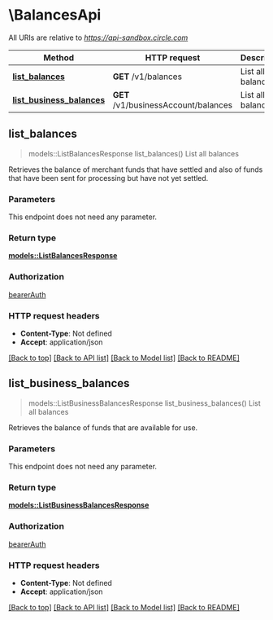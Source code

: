 # \BalancesApi

All URIs are relative to *https://api-sandbox.circle.com*

Method | HTTP request | Description
------------- | ------------- | -------------
[**list_balances**](BalancesApi.md#list_balances) | **GET** /v1/balances | List all balances
[**list_business_balances**](BalancesApi.md#list_business_balances) | **GET** /v1/businessAccount/balances | List all balances



## list_balances

> models::ListBalancesResponse list_balances()
List all balances

Retrieves the balance of merchant funds that have settled and also of funds that have been sent for processing but have not yet settled.

### Parameters

This endpoint does not need any parameter.

### Return type

[**models::ListBalancesResponse**](ListBalancesResponse.md)

### Authorization

[bearerAuth](../README.md#bearerAuth)

### HTTP request headers

- **Content-Type**: Not defined
- **Accept**: application/json

[[Back to top]](#) [[Back to API list]](../README.md#documentation-for-api-endpoints) [[Back to Model list]](../README.md#documentation-for-models) [[Back to README]](../README.md)


## list_business_balances

> models::ListBusinessBalancesResponse list_business_balances()
List all balances

Retrieves the balance of funds that are available for use.

### Parameters

This endpoint does not need any parameter.

### Return type

[**models::ListBusinessBalancesResponse**](ListBusinessBalancesResponse.md)

### Authorization

[bearerAuth](../README.md#bearerAuth)

### HTTP request headers

- **Content-Type**: Not defined
- **Accept**: application/json

[[Back to top]](#) [[Back to API list]](../README.md#documentation-for-api-endpoints) [[Back to Model list]](../README.md#documentation-for-models) [[Back to README]](../README.md)

